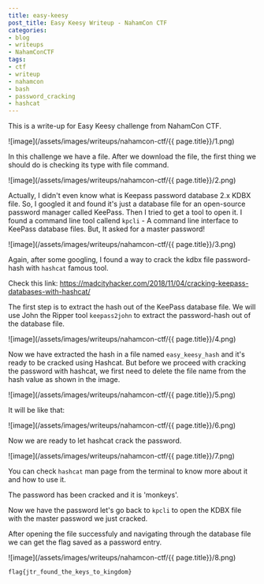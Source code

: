 ```yaml
---
title: easy-keesy
post_title: Easy Keesy Writeup - NahamCon CTF
categories:
- blog
- writeups
- NahamConCTF
tags:
- ctf
- writeup
- nahamcon
- bash
- password_cracking
- hashcat
---
```


This is a write-up for Easy Keesy challenge from NahamCon CTF.

![image](/assets/images/writeups/nahamcon-ctf/{{ page.title}}/1.png)

In this challenge we have a file. After we download the file, the first thing we should do is checking its type with file command.

![image](/assets/images/writeups/nahamcon-ctf/{{ page.title}}/2.png)

Actually, I didn't even know what is Keepass password database 2.x KDBX file. So, I googled it and found it's just a database file for an open-source password manager called KeePass. Then I tried to get a tool to open it. I found a command line tool callend `kpcli` - A command line interface to KeePass database files. But, It asked for a master password!

![image](/assets/images/writeups/nahamcon-ctf/{{ page.title}}/3.png)

Again, after some googling, I found a way to crack the kdbx file password-hash with `hashcat` famous tool.

Check this link:
<https://madcityhacker.com/2018/11/04/cracking-keepass-databases-with-hashcat/>

The first step is to extract the hash out of the KeePass database file. We will use John the Ripper tool `keepass2john` to extract the password-hash out of the database file.

![image](/assets/images/writeups/nahamcon-ctf/{{ page.title}}/4.png)

Now we have extracted the hash in a file named `easy_keesy_hash` and it's ready to be cracked using Hashcat. But before we proceed with cracking the password with hashcat, we first need to delete the file name from the hash value as shown in the image.

![image](/assets/images/writeups/nahamcon-ctf/{{ page.title}}/5.png)

It will be like that:

![image](/assets/images/writeups/nahamcon-ctf/{{ page.title}}/6.png)

Now we are ready to let hashcat crack the password.

![image](/assets/images/writeups/nahamcon-ctf/{{ page.title}}/7.png)

You can check `hashcat` man page from the terminal to know more about it and how to use it. 

The password has been cracked and it is 'monkeys'.

Now we have the password let's go back to `kpcli` to open the KDBX file with the master password we just cracked.

After opening the file successfuly and navigating through the database file we can get the flag saved as a password entry.

![image](/assets/images/writeups/nahamcon-ctf/{{ page.title}}/8.png)

`flag{jtr_found_the_keys_to_kingdom}`
